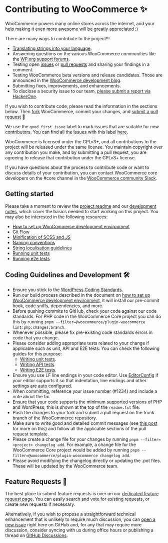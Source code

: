 # Contributing to WooCommerce ✨

WooCommerce powers many online stores across the internet, and your help making it even more awesome will be greatly appreciated :)

There are many ways to contribute to the project!!!

- [Translating strings into your language](https://github.com/woocommerce/woocommerce/wiki/Translating-WooCommerce).
- Answering questions on the various WooCommerce communities like the [WP.org support forums](https://wordpress.org/support/plugin/woocommerce/).
- Testing open [issues](https://github.com/woocommerce/woocommerce/issues) or [pull requests](https://github.com/woocommerce/woocommerce/pulls) and sharing your findings in a comment.
- Testing WooCommerce beta versions and release candidates. Those are announced in the [WooCommerce development blog](https://developer.woocommerce.com/blog/).
- Submitting fixes, improvements, and enhancements.
- To disclose a security issue to our team, [please submit a report via HackerOne](https://hackerone.com/automattic/).

If you wish to contribute code, please read the information in the sections below. Then [fork](https://docs.github.com/en/get-started/quickstart/fork-a-repo) WooCommerce, commit your changes, and [submit a pull request](https://docs.github.com/en/pull-requests/collaborating-with-pull-requests/proposing-changes-to-your-work-with-pull-requests/about-pull-requests) 🎉

We use the `good first issue` label to mark issues that are suitable for new contributors. You can find all the issues with this label [here](https://github.com/woocommerce/woocommerce/issues?q=is%3Aopen+is%3Aissue+label%3A%22type%3A+good+first+issue%22).

WooCommerce is licensed under the GPLv3+, and all contributions to the project will be released under the same license. You maintain copyright over any contribution you make, and by submitting a pull request, you are agreeing to release that contribution under the GPLv3+ license.

If you have questions about the process to contribute code or want to discuss details of your contribution, you can contact WooCommerce core developers on the #core channel in the [WooCommerce community Slack](https://woocommerce.com/community-slack/).

## Getting started

Please take a moment to review the [project readme](https://github.com/woocommerce/woocommerce/blob/trunk/README.md) and our [development notes](https://github.com/woocommerce/woocommerce/blob/trunk/DEVELOPMENT.md), which cover the basics needed to start working on this project. You may also be interested in the following resources:

- [How to set up WooCommerce development environment](https://github.com/woocommerce/woocommerce/wiki/How-to-set-up-WooCommerce-development-environment)
- [Git Flow](https://github.com/woocommerce/woocommerce/wiki/WooCommerce-Git-Flow)
- [Minification of SCSS and JS](https://github.com/woocommerce/woocommerce/wiki/Minification-of-SCSS-and-JS)
- [Naming conventions](https://github.com/woocommerce/woocommerce/wiki/Naming-conventions)
- [String localisation guidelines](https://github.com/woocommerce/woocommerce/wiki/String-localisation-guidelines)
- [Running unit tests](https://github.com/woocommerce/woocommerce/blob/trunk/plugins/woocommerce/tests/README.md)
- [Running e2e tests](https://github.com/woocommerce/woocommerce/blob/trunk/plugins/woocommerce/tests/e2e/README.md)

## Coding Guidelines and Development 🛠

- Ensure you stick to the [WordPress Coding Standards](https://make.wordpress.org/core/handbook/best-practices/coding-standards/php/).
- Run our build process described in the document on [how to set up WooCommerce development environment](https://github.com/woocommerce/woocommerce/wiki/How-to-set-up-WooCommerce-development-environment), it will install our pre-commit hook, code sniffs, dependencies, and more.
- Before pushing commits to GitHub, check your code against our code standards. For PHP code in the WooCommerce Core project you can do this by running `pnpm --filter=@woocommerce/plugin-woocommerce lint:php:changes:branch`.
- Whenever possible, please fix pre-existing code standards errors in code that you change.
- Please consider adding appropriate tests related to your change if applicable such as unit, API and E2E tests. You can check the following guides for this purpose:
    - [Writing unit tests](https://github.com/woocommerce/woocommerce/blob/trunk/plugins/woocommerce/tests/README.md#guide-for-writing-unit-tests).
    - [Writing API tests](https://github.com/woocommerce/woocommerce/tree/trunk/plugins/woocommerce/tests/api-core-tests#guide-for-writing-api-tests).
    - [Writing E2E tests](https://github.com/woocommerce/woocommerce/tree/trunk/plugins/woocommerce/tests/e2e-pw#guide-for-writing-e2e-tests).
- Ensure you use LF line endings in your code editor. Use [EditorConfig](http://editorconfig.org/) if your editor supports it so that indentation, line endings and other settings are auto configured.
- When committing, reference your issue number (#1234) and include a note about the fix.
- Ensure that your code supports the minimum supported versions of PHP and WordPress; this is shown at the top of the `readme.txt` file.
- Push the changes to your fork and submit a pull request on the trunk branch of the WooCommerce repository.
- Make sure to write good and detailed commit messages (see [this post](https://chris.beams.io/posts/git-commit/) for more on this) and follow all the applicable sections of the pull request template.
- Please create a change file for your changes by running `pnpm --filter=<project> changelog add`. For example, a change file for the WooCommerce Core project would be added by running `pnpm --filter=@woocommerce/plugin-woocommerce changelog add`. 
- Please avoid modifying the changelog directly or updating the .pot files. These will be updated by the WooCommerce team. 

## Feature Requests 🚀

The best place to submit feature requests is over on our [dedicated feature request page](https://woocommerce.com/feature-requests/woocommerce/). You can easily search and vote for existing requests, or create new requests if necessary.

Alternatively, if you wish to propose a straightforward technical enhancement that is unlikely to require much discussion, you can [open a new issue](https://github.com/woocommerce/woocommerce/issues/new?assignees=&labels=type%3A+enhancement%2Cstatus%3A+awaiting+triage&template=2-enhancement.yml&title=%5BEnhancement%5D%3A+) right here on GitHub and, for any that may require more discussion, consider syncing with us during office hours or publishing a thread on [GitHub Discussions](https://github.com/woocommerce/woocommerce/discussions).
